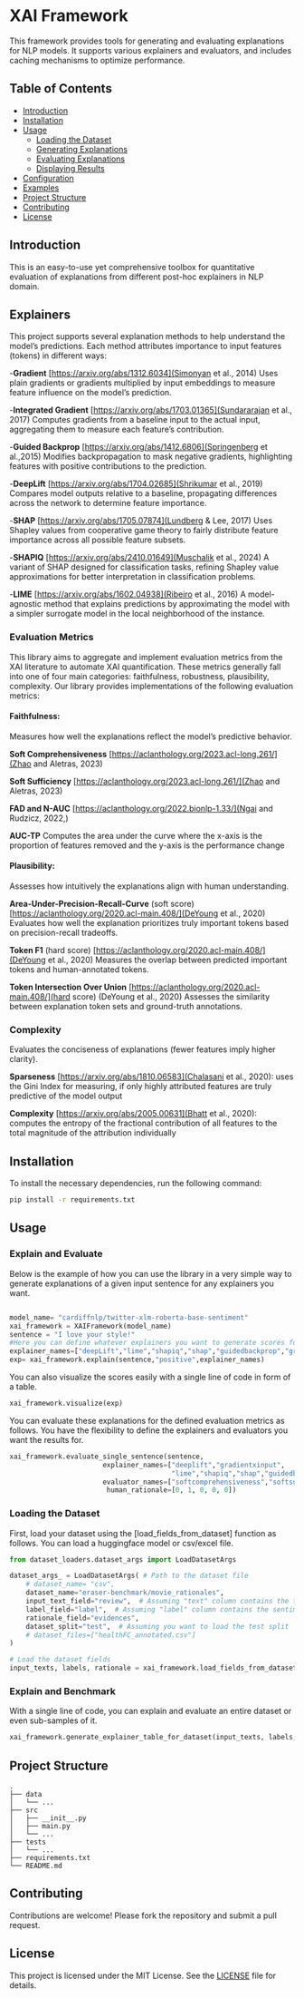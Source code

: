 # XAI Framework

This framework provides tools for generating and evaluating explanations for NLP models. It supports various explainers and evaluators, and includes caching mechanisms to optimize performance.

## Table of Contents

- [Introduction](#introduction)
- [Installation](#installation)
- [Usage](#usage)
  - [Loading the Dataset](#loading-the-dataset)
  - [Generating Explanations](#generating-explanations)
  - [Evaluating Explanations](#evaluating-explanations)
  - [Displaying Results](#displaying-results)
- [Configuration](#configuration)
- [Examples](#examples)
- [Project Structure](#project-structure)
- [Contributing](#contributing)
- [License](#license)

## Introduction

This is an easy-to-use yet comprehensive toolbox for quantitative evaluation of explanations from different post-hoc explainers in NLP domain. 

## Explainers

This project supports several explanation methods to help understand the model’s predictions. Each method attributes importance to input features (tokens) in different ways:

-**Gradient** [https://arxiv.org/abs/1312.6034](Simonyan et al., 2014)
Uses plain gradients or gradients multiplied by input embeddings to measure feature influence on the model’s prediction.

-**Integrated Gradient** [https://arxiv.org/abs/1703.01365](Sundararajan et al., 2017)
Computes gradients from a baseline input to the actual input, aggregating them to measure each feature’s contribution.

-**Guided Backprop** [https://arxiv.org/abs/1412.6806](Springenberg et al.,2015)
Modifies backpropagation to mask negative gradients, highlighting features with positive contributions to the prediction.

-**DeepLift** [https://arxiv.org/abs/1704.02685](Shrikumar et al., 2019)
Compares model outputs relative to a baseline, propagating differences across the network to determine feature importance.

-**SHAP** [https://arxiv.org/abs/1705.07874](Lundberg & Lee, 2017)
Uses Shapley values from cooperative game theory to fairly distribute feature importance across all possible feature subsets.

-**SHAPIQ** [https://arxiv.org/abs/2410.01649](Muschalik et al., 2024)
A variant of SHAP designed for classification tasks, refining Shapley value approximations for better interpretation in classification problems.

-**LIME** [https://arxiv.org/abs/1602.04938](Ribeiro et al., 2016)
A model-agnostic method that explains predictions by approximating the model with a simpler surrogate model in the local neighborhood of the instance.

### Evaluation Metrics

This library aims to aggregate and implement evaluation metrics from the XAI literature to automate XAI quantification. These metrics generally fall into one of four main categories: faithfulness, robustness, plausibility, complexity. Our library provides implementations of the following evaluation metrics:

#### Faithfulness:
Measures how well the explanations reflect the model’s predictive behavior.

**Soft Comprehensiveness** [https://aclanthology.org/2023.acl-long.261/](Zhao and Aletras, 2023)

**Soft Sufficiency** [https://aclanthology.org/2023.acl-long.261/](Zhao and Aletras, 2023)

**FAD and N-AUC** [https://aclanthology.org/2022.bionlp-1.33/](Ngai and Rudzicz, 2022,)

**AUC-TP**
Computes the area under the curve where the x-axis is the proportion of features removed and the y-axis is the performance change

#### Plausibility:
Assesses how intuitively the explanations align with human understanding.

**Area-Under-Precision-Recall-Curve** (soft score) [https://aclanthology.org/2020.acl-main.408/](DeYoung et al., 2020)
Evaluates how well the explanation prioritizes truly important tokens based on precision-recall tradeoffs.

**Token F1** (hard score) [https://aclanthology.org/2020.acl-main.408/](DeYoung et al., 2020)
Measures the overlap between predicted important tokens and human-annotated tokens.

**Token Intersection Over Union** [https://aclanthology.org/2020.acl-main.408/](hard score) (DeYoung et al., 2020)
Assesses the similarity between explanation token sets and ground-truth annotations.

### Complexity
Evaluates the conciseness of explanations (fewer features imply higher clarity).

**Sparseness** [https://arxiv.org/abs/1810.06583](Chalasani et al., 2020): uses the Gini Index for measuring, if only highly attributed features are truly predictive of the model output

**Complexity** [https://arxiv.org/abs/2005.00631](Bhatt et al., 2020): computes the entropy of the fractional contribution of all features to the total magnitude of the attribution individually

## Installation

To install the necessary dependencies, run the following command:

```bash
pip install -r requirements.txt
```

## Usage

### Explain and Evaluate

Below is the example of how you can use the library in a very simple way to generate explanations of a given input sentence for any explainers you want.

```python

model_name= "cardiffnlp/twitter-xlm-roberta-base-sentiment"
xai_framework = XAIFramework(model_name)
sentence = "I love your style!"
#Here you can define whatever explainers you want to generate scores for
explainer_names=["deepLift","lime","shapiq","shap","guidedbackprop","gradientxinput","integratedgradient"]
exp= xai_framework.explain(sentence,"positive",explainer_names)
```

You can also visualize the scores easily with a single line of code in form of a table.

```python
xai_framework.visualize(exp)
```

You can evaluate these explanations for the defined evaluation metrics as follows.
You have the flexibility to define the explainers and evaluators you want the results for.

```python
xai_framework.evaluate_single_sentence(sentence,
                       explainer_names=["deeplift","gradientxinput",
                                        "lime","shapiq","shap","guidedbackprop","integratedgradient"],
                       evaluator_names=["softcomprehensiveness","softsufficiency","fad","auprc","iou","complexity","sparseness"],
                        human_rationale=[0, 1, 0, 0, 0])
```

### Loading the Dataset

First, load your dataset using the [load_fields_from_dataset] function as follows. You can load a huggingface model or csv/excel file.

```python
from dataset_loaders.dataset_args import LoadDatasetArgs

dataset_args_ = LoadDatasetArgs( # Path to the dataset file
    # dataset_name= "csv",
    dataset_name="eraser-benchmark/movie_rationales",
    input_text_field="review",  # Assuming "text" column contains the text data
    label_field="label",  # Assuming "label" column contains the sentiment labels
    rationale_field="evidences",
    dataset_split="test",  # Assuming you want to load the test split
    # dataset_files=["healthFC_annotated.csv"]
)

# Load the dataset fields
input_texts, labels, rationale = xai_framework.load_fields_from_dataset(dataset_args_)
```

### Explain and Benchmark

With a single line of code, you can explain and evaluate an entire dataset or even sub-samples of it.

```python
xai_framework.generate_explainer_table_for_dataset(input_texts, labels,explainer_names=["deeplift"])
```

## Project Structure

```
.
├── data
│   └── ...
├── src
│   ├── __init__.py
│   ├── main.py
│   └── ...
├── tests
│   └── ...
├── requirements.txt
└── README.md
```

## Contributing

Contributions are welcome! Please fork the repository and submit a pull request.

## License

This project is licensed under the MIT License. See the [LICENSE](LICENSE) file for details.
